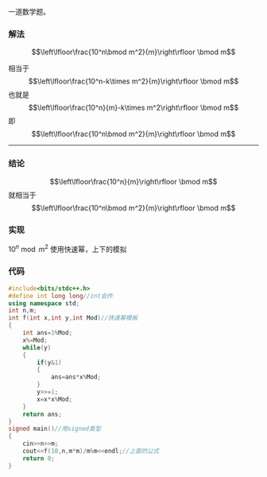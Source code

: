 一道数学题。

### 解法

$$\left\lfloor\frac{10^n\bmod m^2}{m}\right\rfloor \bmod m$$

相当于
$$\left\lfloor\frac{10^n-k\times m^2}{m}\right\rfloor \bmod m$$
也就是
$$\left\lfloor\frac{10^n}{m}-k\times m^2\right\rfloor \bmod m$$
即
$$\left\lfloor\frac{10^n\bmod m^2}{m}\right\rfloor \bmod m$$

------------
### 结论
$$\left\lfloor\frac{10^n}{m}\right\rfloor \bmod m$$
就相当于
$$\left\lfloor\frac{10^n\bmod m^2}{m}\right\rfloor \bmod m$$

### 实现
$10^n\bmod m^2$ 使用快速幂，上下的模拟

### 代码
```cpp
#include<bits/stdc++.h>
#define int long long//int会炸
using namespace std;
int n,m;
int f(int x,int y,int Mod)//快速幂模板
{
	int ans=1%Mod;
	x%=Mod;
	while(y)
	{
		if(y&1)
		{
			ans=ans*x%Mod;
		}
		y>>=1;
		x=x*x%Mod;
	}
	return ans;
}
signed main()//用signed类型
{
    cin>>n>>m;
    cout<<f(10,n,m*m)/m%m<<endl;//上面的公式
    return 0;
}
```